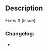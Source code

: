 <!-- Is this pull request ready for review? (if not, please submit in draft mode) -->

## Description

<!--
Please include a summary of the change and which issue is fixed.
Please also include relevant motivation and context.
List any dependencies that are required for this change.
-->

<!-- remove if not applicable -->

Fixes # (issue)

### Changelog:

<!-- add changes in the respective lists. add issue number in brackets, if required.
remove lists which are not relevant for this pull request -->

-
